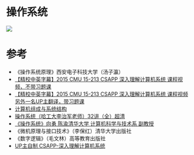 # 操作系统
<img src="http://cdn.yangchaofan.cn/BlogGifRes/20210407/CoGqf7SJE8IX.png">

# 参考

- 《操作系统原理》西安电子科技大学（汤子瀛）
- [【精校中英字幕】2015 CMU 15-213 CSAPP 深入理解计算机系统 课程视频，不带习题课](https://www.bilibili.com/video/BV1iW411d7hd)
- [【精校中英字幕】2015 CMU 15-213 CSAPP 深入理解计算机系统 课程视频另外一名UP主翻译，带习题课](https://www.bilibili.com/video/av12977597/)
- [计算机组成与系统结构](https://www.icourse163.org/course/SJTU-1206676848)
- [操作系统（哈工大李治军老师）32讲（全）超清](https://www.bilibili.com/video/BV1d4411v7u7?from=search&seid=9067503727200252128)
- [《操作系统》向勇 陈渝清华大学 计算机科学与技术系 副教授](https://www.xuetangx.com/course/THU08091000267/5883104?channel=search_result)
- 《微机原理与接口技术》（李保红）清华大学出版社
- 《数字逻辑》（毛文林）高等教育出版社
- [UP主自制 CSAPP-深入理解计算机系统](https://www.bilibili.com/video/BV1cD4y1D7uR)